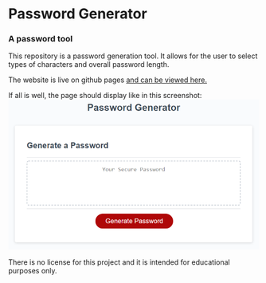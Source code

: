 # Password Generator
### A password tool

This repository is a password generation tool. It allows for the user to select types of characters and overall password length.

The website is live on github pages [and can be viewed here.](https://studiomav.github.io/passwordgen/)

If all is well, the page should display like in this screenshot:
![screenshot of the rendered page](./screenshot.png)

There is no license for this project and it is intended for educational purposes only.